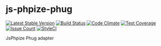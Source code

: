 # js-phpize-phug
[![Latest Stable Version](https://poser.pugx.org/js-phpize/js-phpize-phug/v/stable.png)](https://packagist.org/packages/js-phpize/js-phpize-phug)
[![Build Status](https://travis-ci.org/pug-php/js-phpize-phug.svg?branch=master)](https://travis-ci.org/pug-php/js-phpize-phug)
[![Code Climate](https://codeclimate.com/github/pug-php/js-phpize-phug/badges/gpa.svg)](https://codeclimate.com/github/pug-php/js-phpize-phug)
[![Test Coverage](https://codeclimate.com/github/pug-php/js-phpize-phug/badges/coverage.svg)](https://codeclimate.com/github/pug-php/js-phpize-phug/coverage)
[![Issue Count](https://codeclimate.com/github/pug-php/js-phpize-phug/badges/issue_count.svg)](https://codeclimate.com/github/pug-php/js-phpize-phug)
[![StyleCI](https://styleci.io/repos/93831702/shield?branch=master)](https://styleci.io/repos/93831702)

JsPhpize Phug adapter
